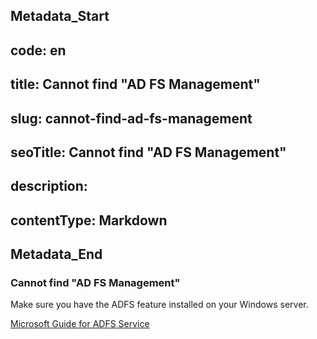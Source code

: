## Metadata_Start 
## code: en
## title: Cannot find "AD FS Management" 
## slug: cannot-find-ad-fs-management 
## seoTitle: Cannot find "AD FS Management" 
## description:  
## contentType: Markdown 
## Metadata_End
### Cannot find "AD FS Management"

Make sure you have the ADFS feature installed on your Windows server.

[Microsoft Guide for ADFS Service](https://learn.microsoft.com/en-us/windows-server/identity/ad-fs/deployment/install-the-ad-fs-role-service)